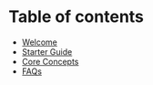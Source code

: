 # Table of contents

- [Welcome](README.md)
- [Starter Guide](starter_guide.md)
- [Core Concepts](core_concepts.md)
- [FAQs](faqs.md)
